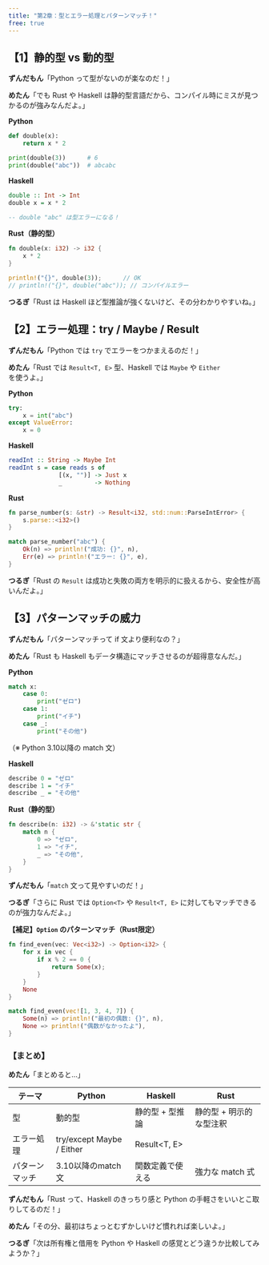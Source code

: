 ```yaml
---
title: "第2章：型とエラー処理とパターンマッチ！"
free: true
---
```



## 【1】静的型 vs 動的型

**ずんだもん**「Python って型がないのが楽なのだ！」

**めたん**「でも Rust や Haskell は静的型言語だから、コンパイル時にミスが見つかるのが強みなんだよ。」

**Python**
```python
def double(x):
    return x * 2

print(double(3))      # 6
print(double("abc"))  # abcabc
```

**Haskell**
```haskell
double :: Int -> Int
double x = x * 2

-- double "abc" は型エラーになる！
```

**Rust（静的型）**
```rust
fn double(x: i32) -> i32 {
    x * 2
}

println!("{}", double(3));      // OK
// println!("{}", double("abc")); // コンパイルエラー
```

**つるぎ**「Rust は Haskell ほど型推論が強くないけど、その分わかりやすいね。」

## 【2】エラー処理：try / Maybe / Result


**ずんだもん**「Python では `try` でエラーをつかまえるのだ！」

**めたん**「Rust では `Result<T, E>` 型、Haskell では `Maybe` や `Either` を使うよ。」

**Python**
```python
try:
    x = int("abc")
except ValueError:
    x = 0
```

**Haskell**
```haskell
readInt :: String -> Maybe Int
readInt s = case reads s of
              [(x, "")] -> Just x
              _         -> Nothing
```

**Rust**
```rust
fn parse_number(s: &str) -> Result<i32, std::num::ParseIntError> {
    s.parse::<i32>()
}

match parse_number("abc") {
    Ok(n) => println!("成功: {}", n),
    Err(e) => println!("エラー: {}", e),
}
```

**つるぎ**「Rust の `Result` は成功と失敗の両方を明示的に扱えるから、安全性が高いんだよ。」


## 【3】パターンマッチの威力

**ずんだもん**「パターンマッチって if 文より便利なの？」

**めたん**「Rust も Haskell もデータ構造にマッチさせるのが超得意なんだ。」

**Python**
```python
match x:
    case 0:
        print("ゼロ")
    case 1:
        print("イチ")
    case _:
        print("その他")
```

（※ Python 3.10以降の match 文）

**Haskell**
```haskell
describe 0 = "ゼロ"
describe 1 = "イチ"
describe _ = "その他"
```

**Rust（静的型）**
```rust
fn describe(n: i32) -> &'static str {
    match n {
        0 => "ゼロ",
        1 => "イチ",
        _ => "その他",
    }
}
```

**ずんだもん**「`match` 文って見やすいのだ！」

**つるぎ**「さらに Rust では `Option<T>` や `Result<T, E>` に対してもマッチできるのが強力なんだよ。」

**【補足】`Option` のパターンマッチ（Rust限定）**

```rust
fn find_even(vec: Vec<i32>) -> Option<i32> {
    for x in vec {
        if x % 2 == 0 {
            return Some(x);
        }
    }
    None
}

match find_even(vec![1, 3, 4, 7]) {
    Some(n) => println!("最初の偶数: {}", n),
    None => println!("偶数がなかったよ"),
}
```


### 【まとめ】

**めたん**「まとめると…」

|テーマ|Python|Haskell        |Rust|
|-----|-------|-------------  |----|
|型   |動的型 |静的型 + 型推論|	静的型 + 明示的な型注釈|
|エラー処理|try/except	Maybe / Either|	Result<T, E>|
|パターンマッチ|3.10以降のmatch文|関数定義で使える|強力な match 式|


**ずんだもん**「Rust って、Haskell のきっちり感と Python の手軽さをいいとこ取りしてるのだ！」

**めたん**「その分、最初はちょっとむずかしいけど慣れれば楽しいよ。」

**つるぎ**「次は所有権と借用を Python や Haskell の感覚とどう違うか比較してみようか？」


